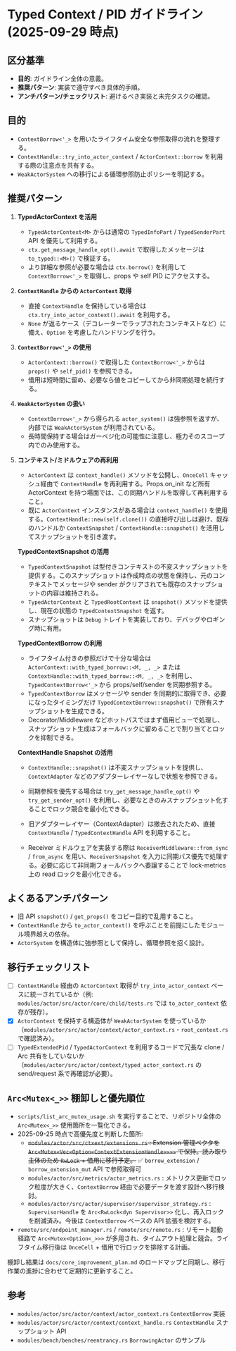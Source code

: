 # Typed Context / PID ガイドライン (2025-09-29 時点)

## 区分基準
- **目的**: ガイドライン全体の意義。
- **推奨パターン**: 実装で遵守すべき具体的手順。
- **アンチパターン/チェックリスト**: 避けるべき実装と未完タスクの確認。

## 目的
- `ContextBorrow<'_>` を用いたライフタイム安全な参照取得の流れを整理する。
- `ContextHandle::try_into_actor_context` / `ActorContext::borrow` を利用する際の注意点を共有する。
- `WeakActorSystem` への移行による循環参照防止ポリシーを明記する。

## 推奨パターン
1. **TypedActorContext<M> を活用**
   - `TypedActorContext<M>` からは通常の `TypedInfoPart` / `TypedSenderPart` API を優先して利用する。
   - `ctx.get_message_handle_opt().await` で取得したメッセージは `to_typed::<M>()` で検証する。
   - より詳細な参照が必要な場合は `ctx.borrow()` を利用して `ContextBorrow<'_>` を取得し、props や self PID にアクセスする。

2. **`ContextHandle` からの `ActorContext` 取得**
   - 直接 `ContextHandle` を保持している場合は `ctx.try_into_actor_context().await` を利用する。
   - `None` が返るケース（デコレーターでラップされたコンテキストなど）に備え、`Option` を考慮したハンドリングを行う。

3. **`ContextBorrow<'_>` の使用**
   - `ActorContext::borrow()` で取得した `ContextBorrow<'_>` からは `props()` や `self_pid()` を参照できる。
   - 借用は短時間に留め、必要なら値をコピーしてから非同期処理を続行する。

4. **`WeakActorSystem` の扱い**
   - `ContextBorrow<'_>` から得られる `actor_system()` は強参照を返すが、内部では `WeakActorSystem` が利用されている。
   - 長時間保持する場合はガーベジ化の可能性に注意し、極力そのスコープ内でのみ使用する。

5. **コンテキスト/ミドルウェアの再利用**
   - `ActorContext` は `context_handle()` メソッドを公開し、`OnceCell` キャッシュ経由で `ContextHandle` を再利用する。Props.on_init など所有 ActorContext を持つ場面では、この同期ハンドルを取得して再利用すること。
   - 既に `ActorContext` インスタンスがある場合は `context_handle()` を使用する。`ContextHandle::new(self.clone())` の直接呼び出しは避け、既存のハンドルか `ContextSnapshot` / `ContextHandle::snapshot()` を活用してスナップショットを引き渡す。

   **TypedContextSnapshot の活用**
   - `TypedContextSnapshot` は型付きコンテキストの不変スナップショットを提供する。このスナップショットは作成時点の状態を保持し、元のコンテキストでメッセージや sender がクリアされても既存のスナップショットの内容は維持される。
   - `TypedActorContext` と `TypedRootContext` は `snapshot()` メソッドを提供し、現在の状態の `TypedContextSnapshot` を返す。
   - スナップショットは `Debug` トレイトを実装しており、デバッグやロギング時に有用。

   **TypedContextBorrow の利用**
   - ライフタイム付きの参照だけで十分な場合は `ActorContext::with_typed_borrow::<M, _, _>` または `ContextHandle::with_typed_borrow::<M, _, _>` を利用し、`TypedContextBorrow<'_>` から props/self/sender を同期参照する。
   - `TypedContextBorrow` はメッセージや sender を同期的に取得でき、必要になったタイミングだけ `TypedContextBorrow::snapshot()` で所有スナップショットを生成できる。
   - Decorator/Middleware などホットパスではまず借用ビューで処理し、スナップショット生成はフォールバックに留めることで割り当てとロックを抑制できる。

   **ContextHandle Snapshot の活用**
   - `ContextHandle::snapshot()` は不変スナップショットを提供し、`ContextAdapter` などのアダプターレイヤーなしで状態を参照できる。
   - 同期参照を優先する場合は `try_get_message_handle_opt()` や `try_get_sender_opt()` を利用し、必要なときのみスナップショット化することでロック競合を最小化できる。
   - 旧アダプターレイヤー（ContextAdapter）は撤去されたため、直接 `ContextHandle` / `TypedContextHandle` API を利用すること。

   - Receiver ミドルウェアを実装する際は `ReceiverMiddleware::from_sync` / `from_async` を用い、`ReceiverSnapshot` を入力に同期パス優先で処理する。必要に応じて非同期フォールバックへ委譲することで lock-metrics 上の read ロックを最小化できる。

## よくあるアンチパターン
- 旧 API `snapshot()` / `get_props()` をコピー目的で乱用すること。
- `ContextHandle` から `to_actor_context()` を呼ぶことを前提にしたモジュール境界越えの依存。
- `ActorSystem` を構造体に強参照として保持し、循環参照を招く設計。

## 移行チェックリスト
- [ ] `ContextHandle` 経由の `ActorContext` 取得が `try_into_actor_context` ベースに統一されているか（例: `modules/actor/src/actor/core/child/tests.rs` では `to_actor_context` 依存が残存）。
- [x] `ActorContext` を保持する構造体が `WeakActorSystem` を使っているか（`modules/actor/src/actor/context/actor_context.rs`・`root_context.rs` で確認済み）。
- [ ] `TypedExtendedPid` / `TypedActorContext` を利用するコードで冗長な clone / Arc 共有をしていないか（`modules/actor/src/actor/context/typed_actor_context.rs` の send/request 系で再確認が必要）。

## `Arc<Mutex<_>>` 棚卸しと優先順位
- `scripts/list_arc_mutex_usage.sh` を実行することで、リポジトリ全体の `Arc<Mutex<_>>` 使用箇所を一覧化できる。
- 2025-09-25 時点で高優先度と判断した箇所:
  - ~~`modules/actor/src/ctxext/extensions.rs` : Extension 管理ベクタを `Arc<Mutex<Vec<Option<ContextExtensionHandle>>>>` で保持。読み取り主体のため `RwLock` + 借用に移行予定。~~ ✅ `borrow_extension` / `borrow_extension_mut` API で参照取得可
  - `modules/actor/src/metrics/actor_metrics.rs` : メトリクス更新でロック粒度が大きく、`ContextBorrow` 経由で必要データを渡す設計へ移行検討。
  - `modules/actor/src/actor/supervisor/supervisor_strategy.rs` : `SupervisorHandle` を `Arc<RwLock<dyn Supervisor>>` 化し、再入ロックを削減済み。今後は `ContextBorrow` ベースの API 拡張を検討する。
- `remote/src/endpoint_manager.rs` / `remote/src/remote.rs` : リモート起動経路で `Arc<Mutex<Option<_>>>` が多用され、タイムアウト処理と競合。ライフタイム移行後は `OnceCell` + 借用で行ロックを排除する計画。

棚卸し結果は `docs/core_improvement_plan.md` のロードマップと同期し、移行作業の進捗に合わせて定期的に更新すること。

## 参考
- `modules/actor/src/actor/context/actor_context.rs` `ContextBorrow` 実装
- `modules/actor/src/actor/context/context_handle.rs` `ContextHandle` スナップショット API
- `modules/bench/benches/reentrancy.rs` `BorrowingActor` のサンプル
